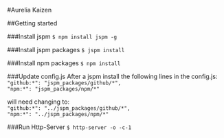 #Aurelia Kaizen

##Getting started

###Install jspm
`$ npm install jspm -g`

###Install jspm packages
`$ jspm install`

###Install npm packages
`$ npm install`

###Update config.js
After a jspm install the following lines in the config.js:  
    `"github:*": "jspm_packages/github/*",`  
    `"npm:*": "jspm_packages/npm/*"`  
    
will need changing to:  
    `"github:*": "../jspm_packages/github/*",`  
    `"npm:*": "../jspm_packages/npm/*"`  
 

###Run Http-Server
`$ http-server -o -c-1`

